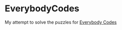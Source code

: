# EverybodyCodes
My attempt to solve the puzzles for [Everybody Codes](https://everybody.codes/home)
